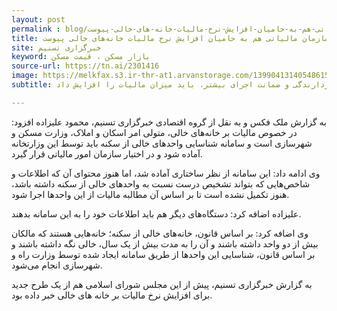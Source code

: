 ```yaml
---
layout: post
permalink : blog/سازمان-مالیاتی-هم-به-حامیان-افزایش-نرخ-مالیات-خانه-های-خالی-پیوست.html
title: سازمان مالیاتی هم به حامیان افزایش نرخ مالیات خانه‌های خالی پیوست
site: خبرگزاری تسنیم
keyword: بازار مسکن ، قیمت مسکن
source-url: https://tn.ai/2301416
image: https://melkfax.s3.ir-thr-at1.arvanstorage.com/1399041314054861520714644.jpg
subtitle: معاون فنی و حقوقی سازمان امور مالیاتی گفت:مالیات بر واحد‌های خالی زمانی بازدارنده است که اثر آن قابل توجه باشد بنابراین برای بازدارندگی و ضمانت اجرای بیشتر، باید میزان مالیات را افزایش داد.

---
```

به گزارش ملک فکس و به نقل از  گروه اقتصادی خبرگزاری تسنیم، محمود علیزاده افزود: در خصوص مالیات بر خانه‌های خالی، متولی امر اسکان و املاک، وزارت مسکن و شهرسازی است و سامانه شناسایی واحد‌های خالی از سکنه باید توسط این وزارتخانه آماده شود و در اختیار سازمان امور مالیاتی قرار گیرد.

وی ادامه داد: این سامانه از نظر ساختاری آماده شد، اما هنوز محتوای آن که اطلاعات و شاخص‌هایی که بتواند تشخیص درست نسبت به واحد‌های خالی از سکنه داشته باشد، هنوز تکمیل نشده است تا بر اساس آن مطالبه مالیات از این واحد‌ها اجرا شود.

علیزاده اضافه کرد: دستگاه‌های دیگر هم باید اطلاعات خود را به این سامانه بدهند.

وی اضافه کرد: بر اساس قانون، خانه‌های خالی از سکنه؛ خانه‌هایی هستند که مالکان بیش از دو واحد داشته باشند و آن را به مدت بیش از یک سال، خالی نگه داشته باشند و بر اساس قانون، شناسایی این واحد‌ها از طریق سامانه ایجاد شده توسط وزارت راه و شهرسازی انجام می‌شود.

به گزارش خبرگزاری تسنیم، پیش از این مجلس شورای اسلامی هم از یک طرح جدید برای افزایش نرخ مالیات بر خانه های خالی خبر داده بود.